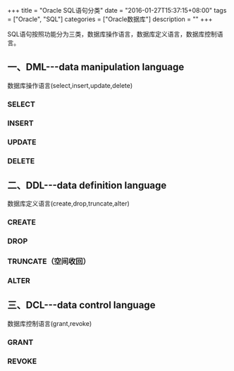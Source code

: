 +++
title = "Oracle SQL语句分类"
date = "2016-01-27T15:37:15+08:00"
tags = ["Oracle", "SQL"]
categories = ["Oracle数据库"]
description = ""
+++


SQL语句按照功能分为三类，数据库操作语言，数据库定义语言，数据库控制语言。

## 一、DML---data manipulation language

数据库操作语言(select,insert,update,delete)

### SELECT

### INSERT

### UPDATE

### DELETE

## 二、DDL---data definition language

数据库定义语言(create,drop,truncate,alter)

### CREATE

### DROP

### TRUNCATE（空间收回）

### ALTER

## 三、DCL---data control language 

数据库控制语言(grant,revoke)

### GRANT

### REVOKE



<!--more-->